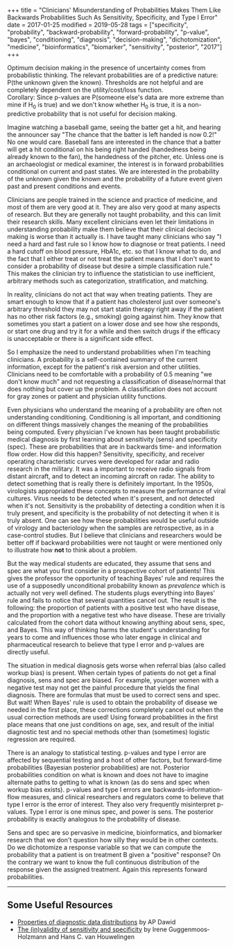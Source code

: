 +++
title = "Clinicians' Misunderstanding of Probabilities Makes Them Like Backwards Probabilities Such As Sensitivity, Specificity, and Type I Error"
date = 2017-01-25
modified = 2019-05-28
tags = ["specificity", "probability", "backward-probability", "forward-probability", "p-value", "bayes", "conditioning", "diagnosis", "decision-making", "dichotomization", "medicine", "bioinformatics", "biomarker", "sensitivity", "posterior", "2017"]
+++
<p class="rquote">
Optimum decision making in the presence of uncertainty comes from probabilistic thinking.  The relevant probabilities are of a predictive nature: P(the unknown given the known).  Thresholds are not helpful and are completely dependent on the utility/cost/loss function.<br>
Corollary: Since p-values are P(someone else's data are more extreme than mine if H<sub>0</sub> is true) and we don't know whether H<sub>0</sub> is true, it is a non-predictive probability that is not useful for decision making.
</p>
Imagine watching a baseball game, seeing the batter get a hit, and hearing the
announcer say "The chance that the batter is left handed is now 0.2!"  
No one would care.  Baseball fans are interested in the chance that a
batter will get a hit conditional on his being right handed (handedness
being already known to the fan), the handedness of the pitcher, etc.
 Unless one is an archaeologist or medical examiner, the interest is in
forward probabilities conditional on current and past states.  We are
interested in the probability of the unknown given the known and the
probability of a future event given past and present conditions and
events.

Clinicians are people trained in the science and practice of medicine,
and most of them are very good at it.  They are also very good at many
aspects of research.  But they are generally not taught probability, and
this can limit their research skills.  Many excellent clinicians even
let their limitations in understanding probability make them believe
that their clinical decision making is worse than it actually is.  I
have taught many clinicians who say "I need a hard and fast rule so I
know how to diagnose or treat patients.  I need a hard cutoff on blood
pressure, HbA1c, etc. so that I know what to do, and the fact that I
either treat or not treat the patient means that I don't want to
consider a probability of disease but desire a simple classification
rule."  This makes the clinician try to influence the statistician to
use inefficient, arbitrary methods such as categorization,
stratification, and matching.

In reality, clinicians do not act that way when treating patients.  They
are smart enough to know that if a patient has cholesterol just over
someone's arbitrary threshold they may not start statin therapy right
away if the patient has no other risk factors (e.g., smoking) going
against him.  They know that sometimes you start a patient on a lower
dose and see how she responds, or start one drug and try it for a while
and then switch drugs if the efficacy is unacceptable or there is a
significant side effect.

So I emphasize the need to understand probabilities when I'm teaching
clinicians.  A probability is a self-contained summary of the current
information, except for the patient's risk aversion and other utilities.
 Clinicians need to be comfortable with a probability of 0.5 meaning "we
don't know much" and not requesting a classification of disease/normal
that does nothing but cover up the problem.  A classification does not
account for gray zones or patient and physician utility functions.

Even physicians who understand the meaning of a probability are often
not understanding conditioning.  Conditioning is all important, and
conditioning on different things massively changes the meaning of the
probabilities being computed.  Every physician I've known has been
taught probabilistic medical diagnosis by first learning about
sensitivity (sens) and specificity (spec).  These are probabilities that
are in backwards time- and information flow order.  How did this happen?
Sensitivity, specificity, and receiver operating characteristic curves
were developed for radar and radio research in the military.  It was a
important to receive radio signals from distant aircraft, and to detect
an incoming aircraft on radar.  The ability to detect something that is
really there is definitely important.  In the 1950s, virologists
appropriated these concepts to measure the performance of viral
cultures.  Virus needs to be detected when it's present, and not
detected when it's not.  Sensitivity is the probability of detecting a
condition when it is truly present, and specificity is the probability
of not detecting it when it is truly absent.  One can see how these
probabilities would be useful outside of virology and bacteriology when
the samples are retrospective, as in a case-control studies.  But I
believe that clinicians and researchers would be better off if backward
probabilities were not taught or were mentioned only to illustrate how
**not** to think about a problem.

But the way medical students are educated, they assume that sens and
spec are what you first consider in a prospective cohort of patients!
 This gives the professor the opportunity of teaching  Bayes' rule and
requires the use of a supposedly unconditional probability known as
*prevalence* which is actually not very well defined.  The students
plugs everything into Bayes' rule and fails to notice that several
quantities cancel out.  The result is the following: the proportion of
patients with a positive test who have disease, and the proportion with
a negative test who have disease.  These are trivially calculated from
the cohort data without knowing anything about sens, spec, and Bayes.
 This way of thinking harms the student's understanding for years to
come and influences those who later engage in clinical and
pharmaceutical research to believe that type I error and p-values are
directly useful.

The situation in medical diagnosis gets worse when referral bias (also
called workup bias) is present.  When certain types of patients do not
get a final diagnosis, sens and spec are biased.  For example, younger
women with a negative test may not get the painful procedure that yields
the final diagnosis.  There are formulas that must be used to correct
sens and spec.  But wait!  When Bayes' rule is used to obtain the
probability of disease we needed in the first place, these corrections
completely cancel out when the usual correction methods are used!  Using
forward probabilities in the first place means that one just conditions
on age, sex, and result of the initial diagnostic test and no special
methods other than (sometimes) logistic regression are required.

There is an analogy to statistical testing.  p-values and type I error
are affected by sequential testing and a host of other factors, but
forward-time probabilities (Bayesian posterior probabilities) are not.
 Posterior probabilities condition on what is known and does not have to
imagine alternate paths to getting to what is known (as do sens and spec
when workup bias exists).  p-values and type I errors are
backwards-information-flow measures, and clinical researchers and
regulators come to believe that type I error is the error of interest.
 They also very frequently misinterpret p-values.  Type I error is one
minus spec, and power is sens.  The posterior probability is exactly
analogous to the probability of disease.

Sens and spec are so pervasive in medicine, bioinformatics, and
biomarker research that we don't question how silly they would be in
other contexts.  Do we dichotomize a response variable so that we can
compute the probability that a patient is on treatment B given a
"positive" response?  On the contrary we want to know the full
continuous distribution of the response given the assigned treatment.
Again this represents forward probabilities.

------------------------
## Some Useful Resources
* [Properties of diagnostic data distributions](https://www.jstor.org/stable/pdf/2529753.pdf) by AP Dawid
* [The (in)validity of sensitivity and specificity](https://onlinelibrary.wiley.com/doi/abs/10.1002/1097-0258%2820000715%2919%3A13%3C1783%3A%3AAID-SIM497%3E3.0.CO%3B2-B) by Irene Guggenmoos‐Holzmann and Hans C. van Houwelingen

